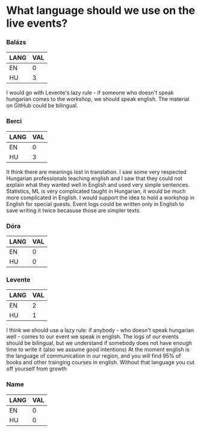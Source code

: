# What language should we use on the live events?

### Balázs
| LANG  | VAL  | 
|---|---|
|EN   | 0  | 
|HU   | 3  | 

I would go with Levente's lazy rule - if someone who doesn't speak hungarian comes to the workshop, we should speak english. The material on GitHub could be bilingual.


### Berci
| LANG  | VAL  | 
|---|---|
|EN   | 0  |       
|HU   | 3  |

It think there are meanings lost in translation. I saw some very respected Hungarian professionals teaching english           and I saw that they could not explain what they wanted well in English and used very simple sentences.                             Statistics,     ML is very complicated taught in Hungarian, it would be much more complicated in                        English.  I would support the idea  to hold a workshop in English for special guests.    Event logs                   could be written only in English to save writing it                     twice becasuse those are simpler texts.

### Dóra
| LANG  | VAL  | 
|---|---|
|EN   | 0  | 
|HU   | 0  | 


### Levente
| LANG  | VAL  | 
|---|---|
|EN   | 2  | 
|HU   | 1  | 

I think we should use a lazy rule: if anybody - who doesn't speak hungarian well - comes to our event we speak in english.
The logs of our events should be bilingual, but we understand if somebody does not have enough time to write it (also we assume good intentions)
At the moment english is the language of communication in our region, and you will find 95% of books and other trainging courses in english. Without that language you cut off yourself from growth 


### Name
| LANG  | VAL  | 
|---|---|
|EN   | 0  | 
|HU   | 0  | 
